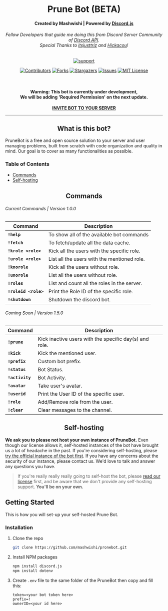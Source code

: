 <div align="center">
  <h1>Prune Bot (BETA)</h1>
  <h4>Created by Mashwishi | Powered by <a href="https://discord.js.org/">Discord.js</a></h4>
  
  <h6>Fellow Developers that guide me doing this from Discord Server Community of <a href="https://discord.gg/discord-api">Discord API</a>.
  <br>Special Thanks to <a href="https://github.com/itsjusttriz">itsjusttriz</a> and <a href="https://github.com/Hickacou">Hickacou</a>!</h6>

  [![support][support-image]][support-invite]
  
 [![Contributors][contributors-shield]][contributors-url]
 [![Forks][forks-shield]][forks-url]
 [![Stargazers][stars-shield]][stars-url]
 [![Issues][issues-shield]][issues-url]
 [![MIT License][license-shield]][license-url]


  <br>
  <h4>Warning: This bot is currently under development,<br>
We will be adding 'Required Permission' on the next update.</a></h4>

  <strong><a href="http://bit.ly/PruneBot">INVITE BOT TO YOUR SERVER</a></strong>
</div>

---

<h2 align="center">What is this bot?</h2>

PruneBot is a free and open source solution to your server and user managing problems, built from scratch with code organization and quality in mind. Our goal is to cover as many functionalities as possible.

<h3>Table of Contents</h3>

- [Commands](#commands)
- [Self-hosting](#self-hosting)

<h2 align="center">Commands</h2>

<h6>Current Commands | Version 1.0.0</h6>

Command|Description
-|-
**`!help`**|To show all of the available bot commands
**`!fetch`**|To fetch/update all the data cache.
**`!krole <role>`**|Kick all the users with the specific role.
**`!urole <role>`**|List all the users with the mentioned role.
**`!knorole`**|Kick all the users without role.
**`!unorole`**|List all the users without role.
**`!roles`**|List and count all the roles in the server.
**`!roleid <role>`**|Print the Role ID of the specific role.
**`!shutdown`**|Shutdown the discord bot.

<h6>Coming Soon | Version 1.5.0</h6>

Command|Description
-|-
**`!prune`**|Kick inactive users with the specific day(s) and role.
**`!kick`**|Kick the mentioned user.
**`!prefix`**|Custom bot prefix.
**`!status`**|Bot Status.
**`!activity`**|Bot Activity.
**`!avatar`**|Take user's avatar.
**`!userid`**|Print the User ID of the specific user.
**`!role`**|Add/Remove role from the user.
**`!clear`**|Clear messages to the channel.

<h2 align="center">Self-hosting</h2>

**We ask you to please not host your own instance of PruneBot.** Even though our license allows it, self-hosted instances of the bot have brought us a lot of headache in the past. If you're considering self-hosting, please [try the official instance of the bot first](https://github.com/mashwishi/PruneBot/#). If you have any concerns about the security of our instance, please contact us. We'd love to talk and answer any questions you have.

> If you're really really really going to self-host the bot, please [read our license](https://github.com/mashwishi/PruneBot/blob/master/LICENSE) first, and be aware that we don't provide any self-hosting support. **You'll be on your own.**

## Getting Started

This is how you will set-up your self-hosted Prune Bot.

### Installation
1. Clone the repo
   ```sh
   git clone https://github.com/mashwishi/pronebot.git
   ```
2. Install NPM packages
   ```sh
   npm install discord.js
   npm install dotenv
   ```
3. Create `.env` file to the same folder of the PruneBot then copy and fill this:
   ```env
   token=<your bot token here>
   prefix=!
   ownerID=<your id here>
   ```



[support-invite]: https://discord.gg/qpkRST8MMb
[support-image]: https://discordapp.com/api/guilds/815657126705889320/widget.png?style=banner2


<!-- MARKDOWN LINKS & IMAGES -->
[contributors-shield]: https://img.shields.io/github/contributors/mashwishi/PruneBot.svg?style=for-the-badge
[contributors-url]: https://github.com/mashwishi/PruneBot/graphs/contributors
[forks-shield]: https://img.shields.io/github/forks/mashwishi/PruneBot.svg?style=for-the-badge
[forks-url]: https://github.com/mashwishi/PruneBot/network/members
[stars-shield]: https://img.shields.io/github/stars/mashwishi/PruneBot.svg?style=for-the-badge
[stars-url]: https://github.com/mashwishi/PruneBot/stargazers
[issues-shield]: https://img.shields.io/github/issues/mashwishi/PruneBot.svg?style=for-the-badge
[issues-url]: https://github.com/mashwishi/PruneBot/issues
[license-shield]: https://img.shields.io/github/license/mashwishi/PruneBot.svg?style=for-the-badge
[license-url]: https://github.com/mashwishi/PruneBot/blob/master/LICENSE

